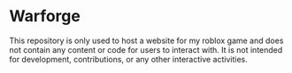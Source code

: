 # Warforge
This repository is only used to host a website for my roblox game and does not contain any content or code for users to interact with. It is not intended for development, contributions, or any other interactive activities.
